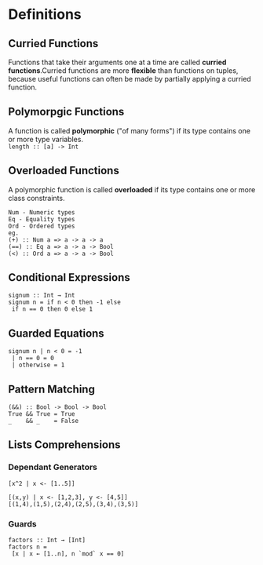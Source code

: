 # Definitions

## Curried Functions
Functions that take their arguments one at a time are called **curried functions**.Curried functions are more **flexible** than functions on tuples, because useful functions can often be made by partially applying a curried function. 

## Polymorpgic Functions
A function is called **polymorphic** ("of many forms") if its type contains one or more type variables. <br>
```length :: [a] -> Int ```

## Overloaded Functions 
A polymorphic function is called **overloaded** if its type contains one or more class constraints. <br/>
```
Num - Numeric types
Eq - Equality types
Ord - Ordered types 
eg.
(+) :: Num a => a -> a -> a
(==) :: Eq a => a -> a -> Bool
(<) :: Ord a => a -> a -> Bool 
```
## Conditional Expressions 
```
signum :: Int → Int
signum n = if n < 0 then -1 else
 if n == 0 then 0 else 1 
 ```
 
## Guarded Equations 
```
signum n | n < 0 = -1
 | n == 0 = 0
 | otherwise = 1 
 ```
## Pattern Matching
```
(&&) :: Bool -> Bool -> Bool
True && True = True
_    && _    = False 
```
## Lists Comprehensions 
### Dependant Generators 
```
[x^2 | x <- [1..5]] 

[(x,y) | x <- [1,2,3], y <- [4,5]]
[(1,4),(1,5),(2,4),(2,5),(3,4),(3,5)]
```
### Guards
```
factors :: Int → [Int]
factors n =
 [x | x ← [1..n], n `mod` x == 0] 
 ```

 
